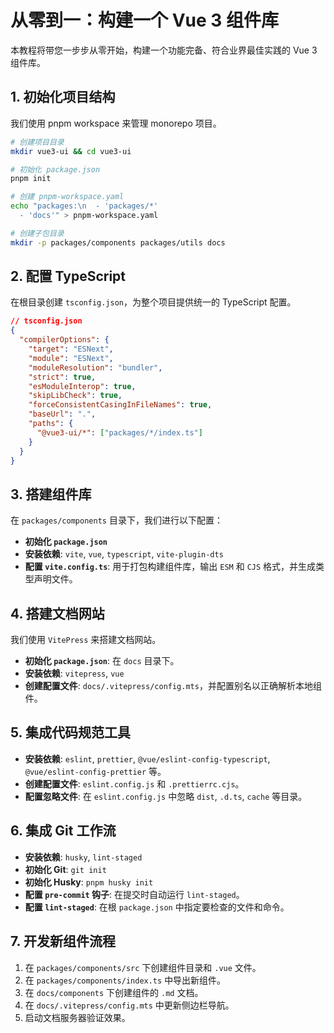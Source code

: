 # 从零到一：构建一个 Vue 3 组件库

本教程将带您一步步从零开始，构建一个功能完备、符合业界最佳实践的 Vue 3 组件库。

## 1. 初始化项目结构

我们使用 pnpm workspace 来管理 monorepo 项目。

```bash
# 创建项目目录
mkdir vue3-ui && cd vue3-ui

# 初始化 package.json
pnpm init

# 创建 pnpm-workspace.yaml
echo "packages:\n  - 'packages/*'
  - 'docs'" > pnpm-workspace.yaml

# 创建子包目录
mkdir -p packages/components packages/utils docs
```

## 2. 配置 TypeScript

在根目录创建 `tsconfig.json`，为整个项目提供统一的 TypeScript 配置。

```json
// tsconfig.json
{
  "compilerOptions": {
    "target": "ESNext",
    "module": "ESNext",
    "moduleResolution": "bundler",
    "strict": true,
    "esModuleInterop": true,
    "skipLibCheck": true,
    "forceConsistentCasingInFileNames": true,
    "baseUrl": ".",
    "paths": {
      "@vue3-ui/*": ["packages/*/index.ts"]
    }
  }
}
```

## 3. 搭建组件库

在 `packages/components` 目录下，我们进行以下配置：

- **初始化 `package.json`**
- **安装依赖**: `vite`, `vue`, `typescript`, `vite-plugin-dts`
- **配置 `vite.config.ts`**: 用于打包构建组件库，输出 `ESM` 和 `CJS` 格式，并生成类型声明文件。

## 4. 搭建文档网站

我们使用 `VitePress` 来搭建文档网站。

- **初始化 `package.json`**: 在 `docs` 目录下。
- **安装依赖**: `vitepress`, `vue`
- **创建配置文件**: `docs/.vitepress/config.mts`，并配置别名以正确解析本地组件。

## 5. 集成代码规范工具

- **安装依赖**: `eslint`, `prettier`, `@vue/eslint-config-typescript`, `@vue/eslint-config-prettier` 等。
- **创建配置文件**: `eslint.config.js` 和 `.prettierrc.cjs`。
- **配置忽略文件**: 在 `eslint.config.js` 中忽略 `dist`, `.d.ts`, `cache` 等目录。

## 6. 集成 Git 工作流

- **安装依赖**: `husky`, `lint-staged`
- **初始化 Git**: `git init`
- **初始化 Husky**: `pnpm husky init`
- **配置 `pre-commit` 钩子**: 在提交时自动运行 `lint-staged`。
- **配置 `lint-staged`**: 在根 `package.json` 中指定要检查的文件和命令。

## 7. 开发新组件流程

1.  在 `packages/components/src` 下创建组件目录和 `.vue` 文件。
2.  在 `packages/components/index.ts` 中导出新组件。
3.  在 `docs/components` 下创建组件的 `.md` 文档。
4.  在 `docs/.vitepress/config.mts` 中更新侧边栏导航。
5.  启动文档服务器验证效果。
